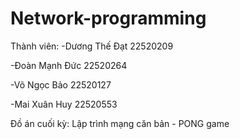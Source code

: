 # Network-programming
Thành viên: 
-Dương Thế Đạt 22520209 

-Đoàn Mạnh Đức 22520264 

-Võ Ngọc Bảo 22520127

-Mai Xuân Huy 22520553


Đồ án cuối kỳ: Lập trình mạng căn bản - PONG game
